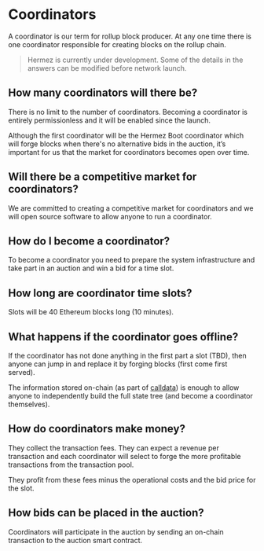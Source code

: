 #  Coordinators

A coordinator is our term for rollup block producer. At any one time there is one coordinator responsible for creating blocks on the rollup chain.
> Hermez is currently under development. Some of the details in the answers can be modified before network launch.

## How many coordinators will there be?

There is no limit to the number of coordinators. Becoming a coordinator is entirely permissionless and it will be enabled since the launch.

Although the first coordinator will be the Hermez Boot coordinator which will forge blocks when there's no alternative bids in the auction, it’s important for us that the market for coordinators becomes open over time.

## Will there be a competitive market for coordinators?

We are committed to creating a competitive market for coordinators and we will open source software to allow anyone to run a coordinator.

## How do I become a coordinator?

To become a coordinator you need to prepare the system infrastructure and take part in an auction and win a bid for a time slot.

## How long are coordinator time slots?

Slots will be 40 Ethereum blocks long (10 minutes).

## What happens if the coordinator goes offline?

If the coordinator has not done anything in the first part a slot (TBD), then anyone can jump in and replace it by forging blocks (first come first served).

The information stored on-chain (as part of [calldata](https://ethereum.stackexchange.com/a/52992)) is enough to allow anyone to independently build the full state tree (and become a coordinator themselves).

## How do coordinators make money?

They collect the transaction fees. They can expect a revenue per transaction and each coordinator will select to forge the more profitable transactions from the transaction pool.

They profit from these fees minus the operational costs and the bid price for the slot.

## How bids can be placed in the auction?

Coordinators will participate in the auction by sending an on-chain transaction to the auction smart contract.

